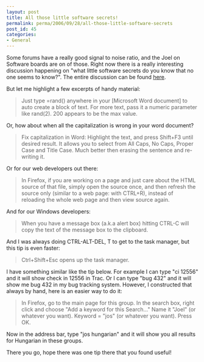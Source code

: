 ```yaml
---
layout: post
title: All those little software secrets!
permalink: perma/2006/09/28/all-those-little-software-secrets
post_id: 45
categories:
- General
---
```


Some forums have a really good signal to noise ratio, and the Joel on Software
boards are on of those. Right now there is a really interesting discussion
happening on "what little software secrets do you know that no one seems to
know?". The entire discussion can be found
[here](http://discuss.joelonsoftware.com/default.asp?joel.3.394956).

But let me highlight a few excerpts of handy material:

> Just type =rand() anywhere in your [Microsoft Word document] to auto create a
> block of text. For more text, pass it a numeric parameter like rand(2). 200
> appears to be the max value.

Or, how about when all the capitalization is wrong in your word document?

> Fix capitalization in Word:
> Highlight the text, and press Shift+F3 until desired result. It allows you to
> select from All Caps, No Caps, Proper Case and Title Case. Much better then
> erasing the sentence and re-writing it.

Or for our web developers out there:

> In Firefox, if you are working on a page and just care about the HTML source of
> that file, simply open the source once, and then refresh the source only
> (similar to a web page: with CTRL+R), instead of reloading the whole web page and
> then view source again.

And for our Windows developers:

> When you have a message box (a.k.a alert box) hitting CTRL-C will copy the
> text of the message box to the clipboard.

And I was always doing CTRL-ALT-DEL, T to get to the task manager, but this
tip is even faster:

> Ctrl+Shift+Esc opens up the task manager.

I have something similar like the tip below. For example I can type "ci 12556"
and it will show check in 12556 in Trac. Or I can type "bug 432" and it will
show me bug 432 in my bug tracking system. However, I constructed that always
by hand, here is an easier way to do it:

> In Firefox,
> go to the main page for this group.
> In the search box, right click and choose "Add a keyword for this Search..."
> Name it "Joel" (or whatever you want).
> Keyword = "jos" (or whatever you want).
> Press OK.

Now in the address bar, type "jos hungarian" and it will show you all results
for Hungarian in these groups.

There you go, hope there was one tip there that you found useful!

